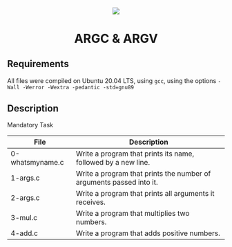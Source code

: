 <h4 align="center">
<div class=HeaderSticker>
<img src=Ohttps://media.giphy.com/media/v1.Y2lkPTc5MGI3NjExdXkzYnQ4bXY3bXJiYzdvMGs4Z2dqNGpodndjZWczOGd1NjJxdTNnbCZlcD12MV9pbnRlcm5hbF9naWZfYnlfaWQmY3Q9Zw/RbDKaczqWovIugyJmW/giphy.gif" />
</div>
<h1 align="center"> ARGC & ARGV </h1>
</h4>

## Requirements
All files were compiled on Ubuntu 20.04 LTS, using `gcc`, using the options `-Wall -Werror -Wextra -pedantic -std=gnu89`

## Description

Mandatory Task

| File            | Description                                                         |
|-----------------|---------------------------------------------------------------------|
| 0-whatsmyname.c | Write a program that prints its name, followed by a new line.       |
| 1-args.c        | Write a program that prints the number of arguments passed into it. |
| 2-args.c        | Write a program that prints all arguments it receives.              |
| 3-mul.c         | Write a program that multiplies two numbers.                        |
| 4-add.c         | Write a program that adds positive numbers.                         |
